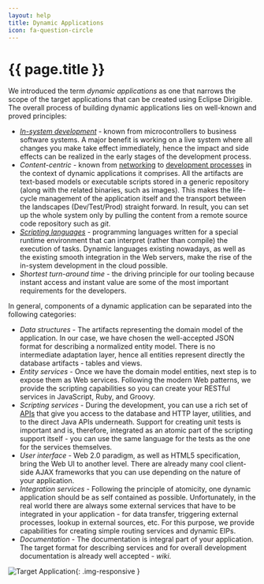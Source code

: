 ```yaml
---
layout: help
title: Dynamic Applications
icon: fa-question-circle
---
```


{{ page.title }}
===

We introduced the term *dynamic applications* as one that narrows the scope of the target applications that can be created using 
Eclipse Dirigible.
The overall process of building dynamic applications lies on well-known and proved principles:

*	[*In-system development*](http://en.wikipedia.org/wiki/In-system_programming) - known from microcontrollers to business software systems. A major benefit is working on a live system where all changes you make take effect immediately, hence the impact and side effects can be realized in the early stages of the development process.
*	*Content-centric* - known from [networking](http://en.wikipedia.org/wiki/Named_data_networking) to [development processes](http://en.wikipedia.org/wiki/Domain-driven_design) in the context of dynamic applications it comprises. All the artifacts are text-based models or executable scripts stored in a generic repository (along with the related binaries, such as images). This makes the life-cycle management of the application itself and the transport between the landscapes (Dev/Test/Prod) straight forward. 
In result, you can set up the whole system only by pulling the content from a remote source code repository such as *git*.
*	[*Scripting languages*](http://en.wikipedia.org/wiki/Scripting_language) - programming languages written for a special runtime environment that can interpret (rather than compile) the execution of tasks. Dynamic languages existing nowadays, as well as the existing smooth integration in the Web servers, make the rise of the in-system development in the cloud possible.
*	*Shortest turn-around time* - the driving principle for our tooling because instant access and instant value are some of the most important requirements for the developers.

In general, components of a dynamic application can be separated into the following categories:

*	*Data structures* - The artifacts representing the domain model of the application. In our case, we have chosen the well-accepted JSON format for describing a normalized entity model. There is no intermediate adaptation layer, hence all entities represent directly the database artifacts - tables and views.
*	*Entity services* - Once we have the domain model entities, next step is to expose them as Web services. Following the modern Web patterns, we provide the scripting capabilities so you can create your RESTful services in JavaScript, Ruby, and Groovy.
*	*Scripting services* - During the development, you can use a rich set of [APIs](../api/) that give you access to the database and HTTP layer, utilities, and to the direct Java APIs underneath. Support for creating unit tests is important and is, therefore, integrated as an atomic part of the scripting support itself - you can use the same language for the tests as the one for the services themselves.
*	*User interface* - Web 2.0 paradigm, as well as HTML5 specification, bring the Web UI to another level. There are already many cool client-side AJAX frameworks that you can use depending on the nature of your application.
*	*Integration services* - Following the principle of atomicity, one dynamic application should be as self contained as possible. Unfortunately, in the real world there are always some external services that have to be integrated in your application - for data transfer, triggering external processes, lookup in external sources, etc. For this purpose, we provide capabilities for creating simple routing services and dynamic EIPs.
*	*Documentation* - The documentation is integral part of your application. The target format for describing services and for overall development documentation is already well accepted - *wiki*.

![Target Application](images/target_app.png){: .img-responsive }


